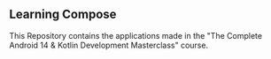 ## Learning Compose
This Repository contains the applications made in the "The Complete Android 14 & Kotlin Development Masterclass" course.
